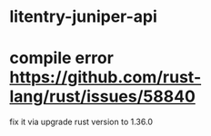 # litentry-juniper-api

# compile error https://github.com/rust-lang/rust/issues/58840
  fix it via upgrade rust version to 1.36.0
